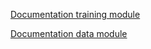 [Documentation training module](https://raw.githack.com/dmarcondes/JINNAX/master/docs/jinnax/training.html)

[Documentation data module](https://raw.githack.com/dmarcondes/JINNAX/master/docs/jinnax/data.html)

